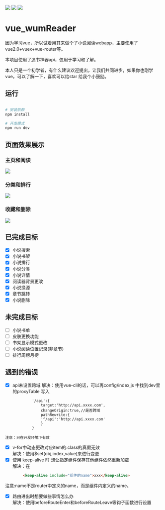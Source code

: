![](https://img.shields.io/badge/vue-2.5.2-4EDD96.svg) ![](https://img.shields.io/badge/vuex-3.0.1-69D3E3.svg)  ![](https://img.shields.io/badge/axios-0.17.1-56DD7F.svg) 

# vue_wumReader

因为学习vue，所以试着用其来做个了小说阅读webapp，主要使用了vue2.0+vuex+vue-router等。

本项目使用了追书神器api，仅用于学习和了解。

本人只是一个初学者，有什么建议欢迎提出，让我们共同进步，如果你也刚学vue，可以了解一下，喜欢可以给star
给我个小鼓励。

## 运行

``` bash

# 安装依赖
npm install

# 开发模式
npm run dev

```

## 页面效果展示

### 主页和阅读

![](https://github.com/windjourney/vue-wumReader/blob/master/pic/Animation1.gif) 

### 分类和排行

![](https://github.com/windjourney/vue-wumReader/blob/master/pic/Animation2.gif) 

### 收藏和删除

![](https://github.com/windjourney/vue-wumReader/blob/master/pic/Animation3.gif) 

## 已完成目标

- [x] 小说搜索
- [x] 小说书架
- [x] 小说排行
- [x] 小说分类
- [x] 小说详情
- [x] 阅读器背景更改
- [x] 小说换源
- [x] 章节跳转
- [x] 小说删除

## 未完成目标

- [ ] 小说书单
- [ ] 皮肤更换功能
- [ ] 书架显示模式更改
- [ ] 小说阅读位置记录(非章节)
- [ ] 排行周榜月榜

## 遇到的错误

- [x] api未设置跨域
		解决：使用vue-cli的话，可以再config/index,js 中找到dev里的proxyTable 写入
```javacript		
			'/api':{
				target:'http://api.xxxx.com',
				changeOrigin:true,//是否跨域
				pathRewrite:{
				'^/api':'http://api.xxxx.com'
				}
			} 
```
	注意：只在开发环境下有效
- [x] v-for中动态更改对应item的:class的真假无效<br>
		解决：使用$set(obj,index,value)来进行变更<br>
- [x] 使用 keep-alive 时 想让指定组件保存其他组件依然重新加载<br>
		解决：在
```html
		<keep-alive include="组件的name">xxx</keep-alive>
```
注意:name不是router中定义的name，而是组件内定义的name。
- [x] 路由进出时想要做些事情怎么办<br>
		解决：使用beforeRouteEnter和beforeRouteLeave等钩子函数进行设置<br>
```	注意：里面必须要使用next()函数，否则不跳转路由
```